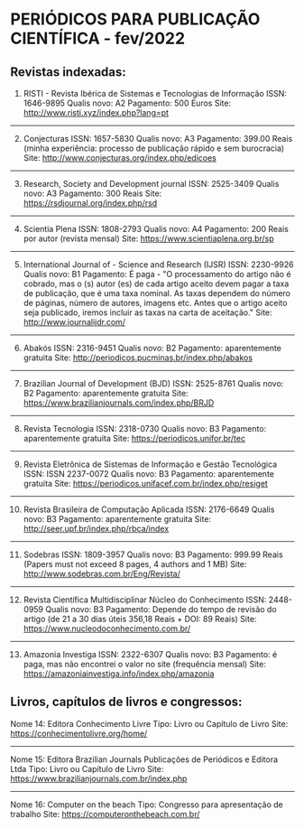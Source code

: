 # PERIÓDICOS PARA PUBLICAÇÃO CIENTÍFICA - fev/2022

## Revistas indexadas:

1. RISTI - Revista Ibérica de Sistemas e Tecnologias de Informação
ISSN: 1646-9895
Qualis novo: A2
Pagamento: 500 Euros
Site: http://www.risti.xyz/index.php?lang=pt

-------

2. Conjecturas
ISSN: 1657-5830
Qualis novo: A3
Pagamento: 399.00 Reais (minha experiência: processo de publicação rápido e sem burocracia)
Site: http://www.conjecturas.org/index.php/edicoes

-------

3. Research, Society and Development journal
ISSN: 2525-3409
Qualis novo: A3
Pagamento: 300 Reais
Site: https://rsdjournal.org/index.php/rsd

-------

4. Scientia Plena
ISSN: 1808-2793
Qualis novo: A4
Pagamento: 200 Reais por autor (revista mensal)
Site: https://www.scientiaplena.org.br/sp

-------

5. International Journal of - Science and Research (IJSR)
ISSN: 2230-9926
Qualis novo: B1
Pagamento: É paga - "O processamento do artigo não é cobrado, mas o (s) autor (es) de cada artigo aceito devem pagar a taxa de publicação, que é uma taxa nominal. As taxas dependem do número de páginas, número de autores, imagens etc. Antes que o artigo aceito seja publicado, iremos incluir as taxas na carta de aceitação."
Site: http://www.journalijdr.com/

-------

6. Abakós
ISSN: 2316-9451
Qualis novo: B2
Pagamento: aparentemente gratuita
Site: http://periodicos.pucminas.br/index.php/abakos

-------

7. Brazilian Journal of Development (BJD)
ISSN: 2525-8761
Qualis novo: B2
Pagamento: aparentemente gratuita
Site: https://www.brazilianjournals.com/index.php/BRJD

-------

8. Revista Tecnologia
ISSN: 2318-0730
Qualis novo: B3
Pagamento: aparentemente gratuita
Site: https://periodicos.unifor.br/tec

-------

9. Revista Eletrônica de Sistemas de Informação e Gestão Tecnológica
ISSN: ISSN 2237-0072
Qualis novo: B3
Pagamento: aparentemente gratuita
Site: https://periodicos.unifacef.com.br/index.php/resiget

-------

10. Revista Brasileira de Computação Aplicada
ISSN: 2176-6649
Qualis novo: B3
Pagamento: aparentemente gratuita
Site: http://seer.upf.br/index.php/rbca/index

-------

11. Sodebras
ISSN: 1809-3957
Qualis novo: B3
Pagamento: 999.99 Reais (Papers must not exceed 8 pages, 4 authors and 1 MB)
Site: http://www.sodebras.com.br/Eng/Revista/

-------

12. Revista Científica Multidisciplinar Núcleo do Conhecimento
ISSN: 2448-0959
Qualis novo: B3
Pagamento: Depende do tempo de revisão do artigo (de 21 a 30 dias úteis 356,18 Reais + DOI: 89 Reais)
Site: https://www.nucleodoconhecimento.com.br/

-------

13. Amazonia Investiga
ISSN: 2322-6307
Qualis novo: B3
Pagamento: é paga, mas não encontrei o valor no site (frequência mensal)
Site: https://amazoniainvestiga.info/index.php/amazonia

## Livros, capítulos de livros e congressos:

Nome 14: Editora Conhecimento Livre
Tipo: Livro ou Capítulo de Livro
Site: https://conhecimentolivre.org/home/

-------

Nome 15: Editora Brazilian Journals Publicações de Periódicos e Editora Ltda
Tipo: Livro ou Capítulo de Livro
Site: https://www.brazilianjournals.com.br/index.php

-------

Nome 16: Computer on the beach
Tipo: Congresso para apresentação de trabalho
Site: https://computeronthebeach.com.br/